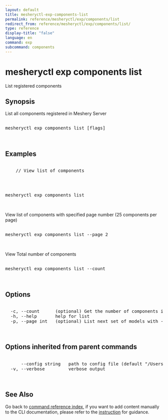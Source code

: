```yaml
---
layout: default
title: mesheryctl-exp-components-list
permalink: reference/mesheryctl/exp/components/list
redirect_from: reference/mesheryctl/exp/components/list/
type: reference
display-title: "false"
language: en
command: exp
subcommand: components
---
```


# mesheryctl exp components list

List registered components

## Synopsis

List all components registered in Meshery Server
<pre class='codeblock-pre'>
<div class='codeblock'>
mesheryctl exp components list [flags]

</div>
</pre> 

## Examples

<pre class='codeblock-pre'>
<div class='codeblock'>
	// View list of components

</div>
</pre> 

<pre class='codeblock-pre'>
<div class='codeblock'>
mesheryctl exp components list

</div>
</pre> 

View list of components with specified page number (25 components per page)
<pre class='codeblock-pre'>
<div class='codeblock'>
mesheryctl exp components list --page 2

</div>
</pre> 

View Total number of components
<pre class='codeblock-pre'>
<div class='codeblock'>
mesheryctl exp components list --count

</div>
</pre> 

## Options

<pre class='codeblock-pre'>
<div class='codeblock'>
  -c, --count      (optional) Get the number of components in total
  -h, --help       help for list
  -p, --page int   (optional) List next set of models with --page (default = 1) (default 1)

</div>
</pre>

## Options inherited from parent commands

<pre class='codeblock-pre'>
<div class='codeblock'>
      --config string   path to config file (default "/Users/lee/.meshery/config.yaml")
  -v, --verbose         verbose output

</div>
</pre>

## See Also

Go back to [command reference index](/reference/mesheryctl/), if you want to add content manually to the CLI documentation, please refer to the [instruction](/project/contributing/contributing-cli#preserving-manually-added-documentation) for guidance.
